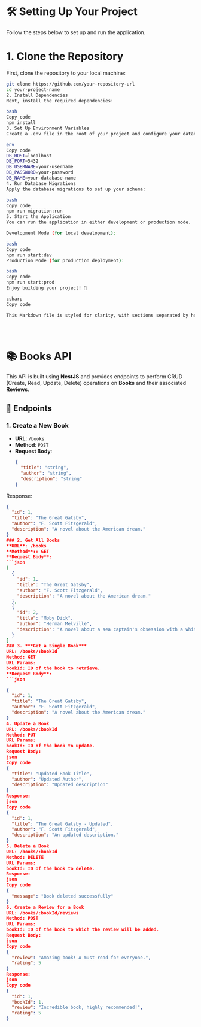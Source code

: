 # 🛠️ **Setting Up Your Project**

Follow the steps below to set up and run the application.

# 1. Clone the Repository

First, clone the repository to your local machine:

```bash
git clone https://github.com/your-repository-url
cd your-project-name
2. Install Dependencies
Next, install the required dependencies:

bash
Copy code
npm install
3. Set Up Environment Variables
Create a .env file in the root of your project and configure your database connection:

env
Copy code
DB_HOST=localhost
DB_PORT=5432
DB_USERNAME=your-username
DB_PASSWORD=your-password
DB_NAME=your-database-name
4. Run Database Migrations
Apply the database migrations to set up your schema:

bash
Copy code
npm run migration:run
5. Start the Application
You can run the application in either development or production mode.

Development Mode (for local development):

bash
Copy code
npm run start:dev
Production Mode (for production deployment):

bash
Copy code
npm run start:prod
Enjoy building your project! 🎉

csharp
Copy code

This Markdown file is styled for clarity, with sections separated by headers, code blocks highlighted, and steps clearly outlined for easy reading and execution.





```
# 📚 **Books API**

This API is built using **NestJS** and provides endpoints to perform CRUD (Create, Read, Update, Delete) operations on **Books** and their associated **Reviews**.

## 🚀 **Endpoints**

### 1. **Create a New Book**
- **URL**: `/books`
- **Method**: `POST`
- **Request Body**:
  ```json
  {
    "title": "string",
    "author": "string",
    "description": "string"
  }
Response:
```json
{
  "id": 1,
  "title": "The Great Gatsby",
  "author": "F. Scott Fitzgerald",
  "description": "A novel about the American dream."
}
### 2. Get All Books
**URL**: /books
**Method**:: GET
**Request Body**:
```json
[
  {
    "id": 1,
    "title": "The Great Gatsby",
    "author": "F. Scott Fitzgerald",
    "description": "A novel about the American dream."
  },
  {
    "id": 2,
    "title": "Moby Dick",
    "author": "Herman Melville",
    "description": "A novel about a sea captain's obsession with a white whale."
  }
]
### 3. ***Get a Single Book***
URL: /books/:bookId
Method: GET
URL Params:
bookId: ID of the book to retrieve.
**Request Body**:
```json

{
  "id": 1,
  "title": "The Great Gatsby",
  "author": "F. Scott Fitzgerald",
  "description": "A novel about the American dream."
}
4. Update a Book
URL: /books/:bookId
Method: PUT
URL Params:
bookId: ID of the book to update.
Request Body:
json
Copy code
{
  "title": "Updated Book Title",
  "author": "Updated Author",
  "description": "Updated description"
}
Response:
json
Copy code
{
  "id": 1,
  "title": "The Great Gatsby - Updated",
  "author": "F. Scott Fitzgerald",
  "description": "An updated description."
}
5. Delete a Book
URL: /books/:bookId
Method: DELETE
URL Params:
bookId: ID of the book to delete.
Response:
json
Copy code
{
  "message": "Book deleted successfully"
}
6. Create a Review for a Book
URL: /books/:bookId/reviews
Method: POST
URL Params:
bookId: ID of the book to which the review will be added.
Request Body:
json
Copy code
{
  "review": "Amazing book! A must-read for everyone.",
  "rating": 5
}
Response:
json
Copy code
{
  "id": 1,
  "bookId": 1,
  "review": "Incredible book, highly recommended!",
  "rating": 5
}
